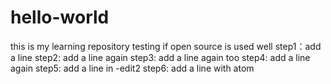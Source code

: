 # hello-world
this is my learning repository
testing if open source is used well
step1：add a line
step2: add a line again
step3: add a line again too
step4: add a line again
step5: add a line in -edit2
step6: add a line with atom

